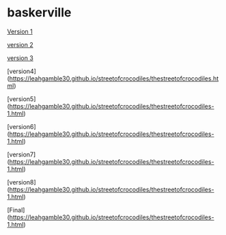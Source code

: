 # baskerville

[Version 1](https://leahgamble30.github.io/streetofcrocodiles/thestreetofcrocodiles.html)

[version 2](https://leahgamble30.github.io/streetofcrocodiles/thestreetofcrocodiles.html)

[version 3](https://leahgamble30.github.io/streetofcrocodiles/thestreetofcrocodiles.html)

[version4] (https://leahgamble30.github.io/streetofcrocodiles/thestreetofcrocodiles.html)

[version5] (https://leahgamble30.github.io/streetofcrocodiles/thestreetofcrocodiles-1.html)

[version6] (https://leahgamble30.github.io/streetofcrocodiles/thestreetofcrocodiles-1.html)

[version7] (https://leahgamble30.github.io/streetofcrocodiles/thestreetofcrocodiles-1.html)

[version8] (https://leahgamble30.github.io/streetofcrocodiles/thestreetofcrocodiles-1.html)

[Final] (https://leahgamble30.github.io/streetofcrocodiles/thestreetofcrocodiles-1.html)